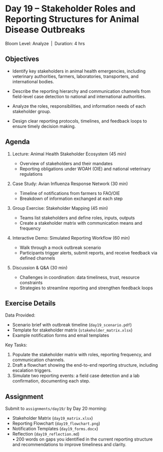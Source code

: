 # **Day 19 – Stakeholder Roles and Reporting Structures for Animal Disease Outbreaks**  

Bloom Level: Analyze | Duration: 4 hrs  

## Objectives  

- Identify key stakeholders in animal health emergencies, including veterinary authorities, farmers, laboratories, transporters, and international bodies.  

- Describe the reporting hierarchy and communication channels from field-level case detection to national and international authorities.  

- Analyze the roles, responsibilities, and information needs of each stakeholder group.  

- Design clear reporting protocols, timelines, and feedback loops to ensure timely decision making.  

## Agenda  

1. Lecture: Animal Health Stakeholder Ecosystem (45 min)  
   - Overview of stakeholders and their mandates  
   - Reporting obligations under WOAH (OIE) and national veterinary regulations  

2. Case Study: Avian Influenza Response Network (30 min)  
   - Timeline of notifications from farmers to FAO/OIE  
   - Breakdown of information exchanged at each step  

3. Group Exercise: Stakeholder Mapping (45 min)  
   - Teams list stakeholders and define roles, inputs, outputs  
   - Create a stakeholder matrix with communication means and frequency  

4. Interactive Demo: Simulated Reporting Workflow (60 min)  
   - Walk through a mock outbreak scenario  
   - Participants trigger alerts, submit reports, and receive feedback via defined channels  

5. Discussion & Q&A (30 min)  
   - Challenges in coordination: data timeliness, trust, resource constraints  
   - Strategies to streamline reporting and strengthen feedback loops  

## Exercise Details  

Data Provided:  
- Scenario brief with outbreak timeline (`day19_scenario.pdf`)  
- Template for stakeholder matrix (`stakeholder_matrix.xlsx`)  
- Example notification forms and email templates  

Key Tasks:  
1. Populate the stakeholder matrix with roles, reporting frequency, and communication channels.  
2. Draft a flowchart showing the end-to-end reporting structure, including escalation triggers.  
3. Simulate two reporting events: a field case detection and a lab confirmation, documenting each step.  

## Assignment  

Submit to `assignments/day19/` by Day 20 morning:  

- Stakeholder Matrix (`day19_matrix.xlsx`)  
- Reporting Flowchart (`day19_flowchart.png`)  
- Notification Templates (`day19_forms.docx`)  
- Reflection (`day19_reflection.md`)  
  • 200 words on gaps you identified in the current reporting structure and recommendations to improve timeliness and clarity.
